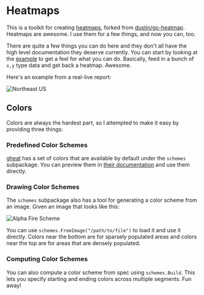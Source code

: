 # Heatmaps

This is a toolkit for creating [heatmaps][heatmap], forked from [dustin/go-heatmap](https://github.com/Netsocs-Team/goheatmap).  Heatmaps are
awesome.  I use them for a few things, and now you can, too.

There are quite a few things you can do here and they don't all have
the high level documentation they deserve currently.  You can start by
looking at the [example][example] to get a feel for what you can do.
Basically, feed in a bunch of `x,y` type data and get back a heatmap.
Awesome.

Here's an example from a real-live report:

![Northeast US](https://raw.github.com/wiki/Netsocs-Team/goheatmap/ne-us.jpg)

## Colors

Colors are always the hardest part, so I attempted to make it easy by
providing three things:

### Predefined Color Schemes

[gheat][gheat] has a set of colors that are available by default under
the `schemes` subpackage.  You can preview them in
[their documentation][ghschemes] and use them directly.

### Drawing Color Schemes

The `schemes` subpackage also has a tool for generating a color scheme
from an image.  Given an image that looks like this:

![Alpha Fire Scheme](https://raw.github.com/Netsocs-Team/goheatmap/master/schemes/alphafire.png)

You can use `schemes.FromImage("/path/to/file")` to load it and use it
directly.  Colors near the bottom are for sparsely populated areas and
colors near the top are for areas that are densely populated.

### Computing Color Schemes

You can also compute a color scheme from spec using `schemes.Build`.
This lets you specify starting and ending colors across multiple
segments.  Fun away!

[heatmap]: http://en.wikipedia.org/wiki/Heat_map
[example]: examples/example/example.go
[gheat]: http://www.zetadev.com/software/gheat/0.2/__/doc/html/configuration.html
[ghschemes]: http://www.zetadev.com/software/gheat/0.2/__/doc/html/configuration.html#SECTION003200000000000000000
